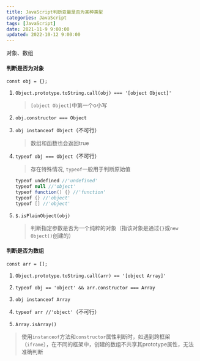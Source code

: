 ```yaml
---
title: JavaScript判断变量是否为某种类型
categories: JavaScript
tags: [JavaScript]
date: 2021-11-9 9:00:00
updated: 2022-10-12 9:00:00
---
```


对象、数组

#### 判断是否为对象

`const obj = {};`

1. `Object.prototype.toString.call(obj) === '[object Object]'`

   > `[object Object]`中第一个o小写

2. `obj.constructor === Object`

3. `obj instanceof Object`（不可行）

   > 数组和函数也会返回true
   
4. `typeof obj === Object`（不可行）

   > 存在特殊情况, `typeof`一般用于判断原始值

   ```java
   typeof undefined //'undefined'
   typeof null //'object'
   typeof function() {} //'function'
   typeof {} //'object'
   typeof [] //'object'
   ```

5. `$.isPlainObject(obj)`

   > 判断指定参数是否为一个纯粹的对象（指该对象是通过`{}`或`new Object()`创建的）

#### 判断是否为数组

`const arr = [];`

1. `Object.prototype.toString.call(arr) == '[object Array]'`

2. `typeof obj == 'object' && arr.constructor === Array`
3. `obj instanceof Array`
4. `typeof arr //'object'`（不可行）
5. `Array.isArray()`

> 使用`instanceof`方法和`constructor`属性判断时，如遇到跨框架（`iframe`），在不同的框架中，创建的数组不共享其prototype属性，无法准确判断

